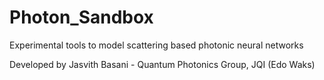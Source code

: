# Photon_Sandbox
Experimental tools to model scattering based photonic neural networks

Developed by Jasvith Basani - Quantum Photonics Group, JQI (Edo Waks)
